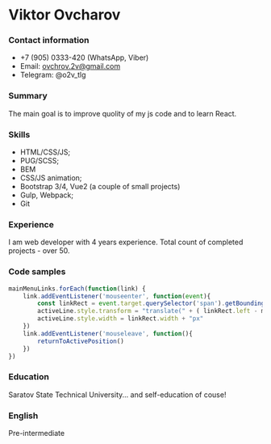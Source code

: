 # Viktor Ovcharov

### Contact information
- +7 (905) 0333-420 (WhatsApp, Viber)
- Email: ovchrov.2v@gmail.com
- Telegram: @o2v_tlg

### Summary
The main goal is to improve quolity of my js code and to learn React.

### Skills
- HTML/CSS/JS;
- PUG/SCSS;
- BEM
- CSS/JS animation;
- Bootstrap 3/4, Vue2 (a couple of small projects)
- Gulp, Webpack;
- Git

### Experience
I am web developer with 4 years experience. Total count of completed projects - over 50.

### Code samples

```js
mainMenuLinks.forEach(function(link) {
	link.addEventListener('mouseenter', function(event){			
		const linkRect = event.target.querySelector('span').getBoundingClientRect()			
		activeLine.style.transform = "translate(" + ( linkRect.left - mainMenu.getBoundingClientRect().left ) + "px, 0)"
		activeLine.style.width = linkRect.width + "px"
	})
	link.addEventListener('mouseleave', function(){
		returnToActivePosition()			
	})
})
```

### Education
Saratov State Technical University... and self-education of couse!

### English
Pre-intermediate
